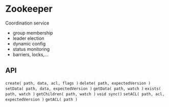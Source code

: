 # Zookeeper
Coordination service
- group membership
- leader election
- dynamic config
- status monitoring
- barriers, locks,...

## API
`create( path, data, acl, flags )`
`delete( path, expectedVersion )`
`setData( path, data, expectedVersion )`
`getData( path, watch )`
`exists( path, watch )`
`getChildren( path, watch )`
`void sync()`
`setACL( path, acl, expectedVersion )`
`getACL( path )`

